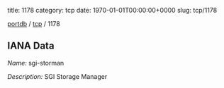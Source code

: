 title: 1178
category: tcp
date: 1970-01-01T00:00:00+0000
slug: tcp/1178

[portdb](/) / [tcp](/category/tcp.html) / 1178


## IANA Data

_Name:_ sgi-storman

_Description:_ SGI Storage Manager

